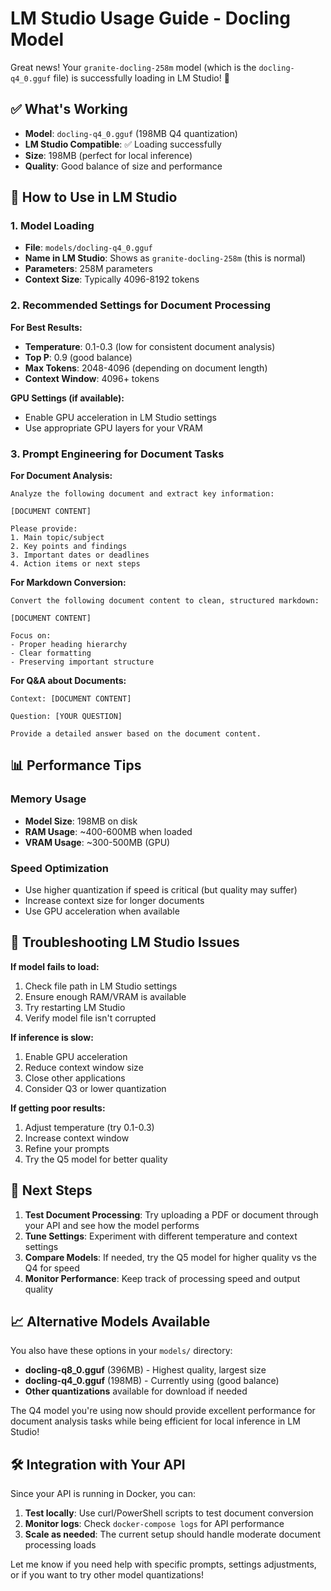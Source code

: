# LM Studio Usage Guide - Docling Model

Great news! Your `granite-docling-258m` model (which is the `docling-q4_0.gguf` file) is successfully loading in LM Studio! 🎉

## ✅ What's Working

- **Model**: `docling-q4_0.gguf` (198MB Q4 quantization)
- **LM Studio Compatible**: ✅ Loading successfully
- **Size**: 198MB (perfect for local inference)
- **Quality**: Good balance of size and performance

## 🚀 How to Use in LM Studio

### 1. Model Loading
- **File**: `models/docling-q4_0.gguf`
- **Name in LM Studio**: Shows as `granite-docling-258m` (this is normal)
- **Parameters**: 258M parameters
- **Context Size**: Typically 4096-8192 tokens

### 2. Recommended Settings for Document Processing

**For Best Results:**
- **Temperature**: 0.1-0.3 (low for consistent document analysis)
- **Top P**: 0.9 (good balance)
- **Max Tokens**: 2048-4096 (depending on document length)
- **Context Window**: 4096+ tokens

**GPU Settings (if available):**
- Enable GPU acceleration in LM Studio settings
- Use appropriate GPU layers for your VRAM

### 3. Prompt Engineering for Document Tasks

**For Document Analysis:**
```
Analyze the following document and extract key information:

[DOCUMENT CONTENT]

Please provide:
1. Main topic/subject
2. Key points and findings
3. Important dates or deadlines
4. Action items or next steps
```

**For Markdown Conversion:**
```
Convert the following document content to clean, structured markdown:

[DOCUMENT CONTENT]

Focus on:
- Proper heading hierarchy
- Clear formatting
- Preserving important structure
```

**For Q&A about Documents:**
```
Context: [DOCUMENT CONTENT]

Question: [YOUR QUESTION]

Provide a detailed answer based on the document content.
```

## 📊 Performance Tips

### Memory Usage
- **Model Size**: 198MB on disk
- **RAM Usage**: ~400-600MB when loaded
- **VRAM Usage**: ~300-500MB (GPU)

### Speed Optimization
- Use higher quantization if speed is critical (but quality may suffer)
- Increase context size for longer documents
- Use GPU acceleration when available

## 🔧 Troubleshooting LM Studio Issues

**If model fails to load:**
1. Check file path in LM Studio settings
2. Ensure enough RAM/VRAM is available
3. Try restarting LM Studio
4. Verify model file isn't corrupted

**If inference is slow:**
1. Enable GPU acceleration
2. Reduce context window size
3. Close other applications
4. Consider Q3 or lower quantization

**If getting poor results:**
1. Adjust temperature (try 0.1-0.3)
2. Increase context window
3. Refine your prompts
4. Try the Q5 model for better quality

## 🎯 Next Steps

1. **Test Document Processing**: Try uploading a PDF or document through your API and see how the model performs
2. **Tune Settings**: Experiment with different temperature and context settings
3. **Compare Models**: If needed, try the Q5 model for higher quality vs the Q4 for speed
4. **Monitor Performance**: Keep track of processing speed and output quality

## 📈 Alternative Models Available

You also have these options in your `models/` directory:

- **docling-q8_0.gguf** (396MB) - Highest quality, largest size
- **docling-q4_0.gguf** (198MB) - Currently using (good balance)
- **Other quantizations** available for download if needed

The Q4 model you're using now should provide excellent performance for document analysis tasks while being efficient for local inference in LM Studio!

## 🛠️ Integration with Your API

Since your API is running in Docker, you can:

1. **Test locally**: Use curl/PowerShell scripts to test document conversion
2. **Monitor logs**: Check `docker-compose logs` for API performance
3. **Scale as needed**: The current setup should handle moderate document processing loads

Let me know if you need help with specific prompts, settings adjustments, or if you want to try other model quantizations!
